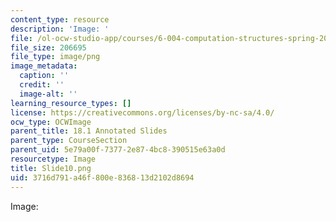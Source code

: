 ```yaml
---
content_type: resource
description: 'Image: '
file: /ol-ocw-studio-app/courses/6-004-computation-structures-spring-2017/3716d791a46f800e836813d2102d8694_Slide10.png
file_size: 206695
file_type: image/png
image_metadata:
  caption: ''
  credit: ''
  image-alt: ''
learning_resource_types: []
license: https://creativecommons.org/licenses/by-nc-sa/4.0/
ocw_type: OCWImage
parent_title: 18.1 Annotated Slides
parent_type: CourseSection
parent_uid: 5e79a00f-7377-2e87-4bc8-390515e63a0d
resourcetype: Image
title: Slide10.png
uid: 3716d791-a46f-800e-8368-13d2102d8694
---
```

Image: 
